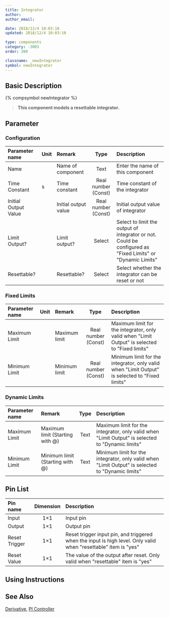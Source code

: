 ```yaml
---
title: Integrator
author: 
author_email:

date: 2018/12/4 10:03:10
updated: 2018/12/4 10:03:10

type: components
category: -3003
order: 200

classname: _newIntegrator
symbol: newIntegrator
---
```

## Basic Description
{% compsymbol newIntegrator %}

> **This component models a resettable integrator.**

## Parameter
### Configuration
| Parameter name | Unit | Remark | Type | Description |
| :--- | :--- | :--- | :--: | :--- |
| Name |  | Name of component | Text | Enter the name of this component |
| Time Constant | s | Time constant | Real number (Const) | Time constant of the integrator |
| Initial Output Value |  | Initial output value | Real number (Const) | Initial output value of integrator |
| Limit Output? |  | Limit output? | Select | Select to limit the output of integrator or not. Could be configured as "Fixed Limits" or "Dynamic Limits" |
| Resettable? |  | Resettable? | Select | Select whether the integrator can be reset or not |

### Fixed Limits
| Parameter name | Unit | Remark | Type | Description |
| :--- | :--- | :--- | :--: | :--- |
| Maximum Limit |  | Maximum limit | Real number (Const) | Maximum limit for the integrator, only valid when "Limit Output" is selected to "Fixed limits" |
| Minimum Limit |  | Minimum limit | Real number (Const) | Minimum limit for the integrator, only valid when "Limit Output" is selected to "Fixed limits" |

### Dynamic Limits
| Parameter name | Remark | Type | Description |
| :--- | :--- | :--: | :--- |
| Maximum Limit | Maximum limit (Starting with @) | Text | Maximum limit for the integrator, only valid when "Limit Output" is selected to "Dynamic limits" |
| Minimum Limit | Minimum limit (Starting with @) | Text | Minimum limit for the integrator, only valid when "Limit Output" is selected to "Dynamic limits" |


## Pin List

| Pin name | Dimension | Description |
| :--- | :--:  | :--- |
| Input | 1×1 | Input pin |
| Output | 1×1 | Output pin|
| Reset Trigger | 1×1 | Reset trigger input pin, and triggered when the input is high level. Only valid when "resettable" item is "yes" |
| Reset Value | 1×1 | The value of the output after reset. Only valid when "resettable" item is "yes" |

## Using Instructions



## See Also

[Derivative](comp_newDerivative.md), [PI Controller](comp_newPICtrl.md)
